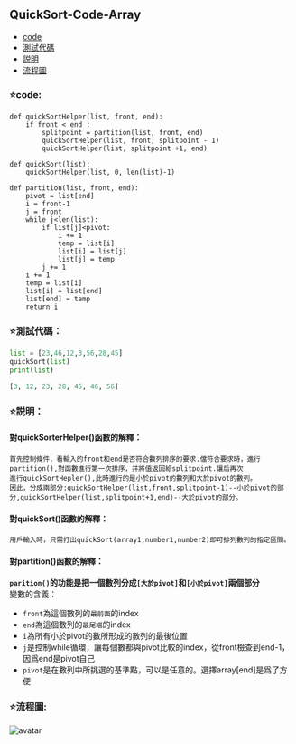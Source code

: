 ## QuickSort-Code-Array
  * [code](#starcode)
  * [測試代碼](#star測試代碼)
  * [説明](#star説明)
  * [流程圖](#star流程圖)
### :star:code:
```python3
def quickSortHelper(list, front, end):
    if front < end :
        splitpoint = partition(list, front, end)
        quickSortHelper(list, front, splitpoint - 1)
        quickSortHelper(list, splitpoint +1, end)

def quickSort(list):
    quickSortHelper(list, 0, len(list)-1)

def partition(list, front, end):
    pivot = list[end]
    i = front-1
    j = front
    while j<len(list):
        if list[j]<pivot:
            i += 1
            temp = list[i]
            list[i] = list[j]
            list[j] = temp
        j += 1
    i += 1
    temp = list[i]
    list[i] = list[end]
    list[end] = temp
    return i
```
### :star:測試代碼：
```python
list = [23,46,12,3,56,28,45]
quickSort(list)
print(list)
```
```python
[3, 12, 23, 28, 45, 46, 56]
```
### :star:説明：
#### 對quickSorterHelper()函數的解釋：  
    首先控制條件，看輸入的front和end是否符合數列排序的要求.儅符合要求時，進行partition(),對函數進行第一次排序，并將值返回給splitpoint.讓后再次
    進行quickSortHepler(),此時進行的是小於pivot的數列和大於pivot的數列。
    因此，分成兩部分:quickSortHelper(list,front,splitpoint-1)--小於pivot的部分,quickSortHelper(list,splitpoint+1,end)--大於pivot的部分。  
#### 對quickSort()函數的解釋：
    用戶輸入時，只需打出quickSort(array1,number1,number2)即可排列數列的指定區間。
#### 對partition()函數的解釋：
**`parition()`的功能是把一個數列分成`[大於pivot]`和`[小於pivot]`兩個部分**    
變數的含義：  
* `front`為這個數列的`最前面`的index  
* `end`為這個數列的`最尾端`的index  
* `i`為所有小於pivot的數所形成的數列的最後位置
* `j`是控制while循環，讓每個數都與pivot比較的index，從front檢查到end-1，因爲end是pivot自己
* `pivot`是在數列中所挑選的基準點，可以是任意的。選擇array[end]是爲了方便
### :star:流程圖:
![avatar](https://www.draw.io/?lightbox=1&highlight=0000ff&edit=_blank&layers=1&nav=1&title=Untitled%20Diagram.drawio#R5Vtbc5s4FP41fkxGF66PcZxuZ9qd3Zmks%2B2jgmWMFyMXy7G9v34lEAaEHNMasJN4MhMkHR3BOfrOTTDC98vdHylZzf9kUxqPEJjuRngyQghB3xL%2FZM8%2B74HQAXlPmEZT1Vd2PEb%2FUdVZkG2iKV3XCDljMY9W9c6AJQkNeK2PpCnb1slmLK6vuiIhbXQ8BiRu9v4TTfn88Bh%2BOfCZRuFcLe0hNx94JsG%2FYco2iVpvhPAs%2B%2BXDS1LwUg%2B6npMp21a68MMI36eM8fxqubunsRRuIbZ83qcjo4f7TmnC20x4%2FPzt2xMMwpV3%2FyXczv76utklN7Z6mBcSb2jxHE4sGI5nTPAVt833SlTOzw0rBm7WmSLvBAEGq105KK5C%2BX9MwygpWImbyrnlY0oeB8ZI3KhQt2iMt%2FOI08cVCeTIVmw50Tfny1i04GHmC0053R0VAzwIV%2BxaypaUp3tBoibYyM6nqA1rKfVsK8q3nbxvXtW7oiNqv4UHzqXMxYUS%2B6%2BowDOoQBdQMr2Te120gpis11FgkgudNrb6SalUHtsGzacu%2BlIaEx691NmbRKFW%2BJtF2e5RQncAuq2LHSJNnmu2SQOq5lW38UlWSGfFSRpS3mAlJEj2FbKVJFj%2Fyk0jUIOYuMh5lso%2FSPaM%2FeCfDUlkhOQqepHtSRyt%2Bcgeiz01sicF6%2Be0IIsEySyVDGFzcFEMNofagj0zmVRKAJwGvOSkfAYGHRkADMzbp2YBDFiAsC8T4BgQL7D8qJos5XMWsoTED2XvuC7HkuYrYyslvQXlfK%2FERzactZHtaSMi7jPD6msPBMwqONuM4JrqnJbI7wqarn8NehLaSPff1WDW%2BCGZC1ulmpOdWixv7VWrc%2F2KSC2T92sSO4LFMzcCBABq7kQHZ0dOQKyE6vGCq4VZpybAQbxGoZHOvcZCXJClNMsZs5gmwnfkLmTS2uTP2fJ5s76MuUdeXX%2B4pbnvLeBz4EcI%2BKAWO2H82wGfzsrSWXUW8DVWgkNA17oGr9Kld8AtvYNjDxImuP6wYYIHL6FQuov498p1JSgQrTImkI0iJLjG0KL15vF72Tw%2BqqcHELj9WBvPqi%2FkOK8HFjo9BN4QxgkfjSvWK5L8flyhstBFHkZUIow8TS0ji3yZNxBZOG0Tyf4iC%2Be9eRK7rTFwB%2FEkvjWsJyme%2F5yo3jOhLxqhcfbXQ82mC2hZmgf3DNBCBmg5vUHLe2%2FQci%2FrZ3VoHdzZYNg6%2F%2BgD2SZscSqdWVFmjYxF1urggXTxGukiJ82YXytqIdbyJx8acFtU0Wq1VdAXcIvo7f0A128J3J5qbw3gIgBuQeWHBoWxZyieXLAme2gMnzi13Rc9FeexW89P3J4qsth%2FPQ86OUGr4PaUN3VwimeM3BZvK3KDwL506Obal7AQRTmmLMH8qIy0K8d0aB3c4t2ak17DGcZrYHRJr1GIo4fECk9kcgXfDECha1TE5eDqXoND7xJ6TlvoecNAz2pZ0ewMbM75YOs20zr27kt9%2BMqzLaBnWxC5Bl%2Frm9It%2FQStM%2FR6761OMhQobd2g9g1K02uHXXjAlPJNKg8GoqtFju4CLdNLoIM6Pc9qaOMTide0ISvx1LwukJQKjZDnjEDKT%2BVPgtoeZ1ZsLPGSay2bQOIoTKQtpDPJSooyCkh8p7q5xJw83AmiJHzKAHhj9XOC4mopo%2BndDN%2BgBr0K350amvX2j6AG7cjTdJA1rBqaAcNTunnnWnBA%2FTjRNWjBG1QLzQL5x9OCbShfDKoF%2F3im2vYA3vyFxoMIcluesg%2F7fYalBUa2f%2BthjDxZuHMBhk1X3dH3GqJZfo6Tx1nlR0%2F44X8%3D)
